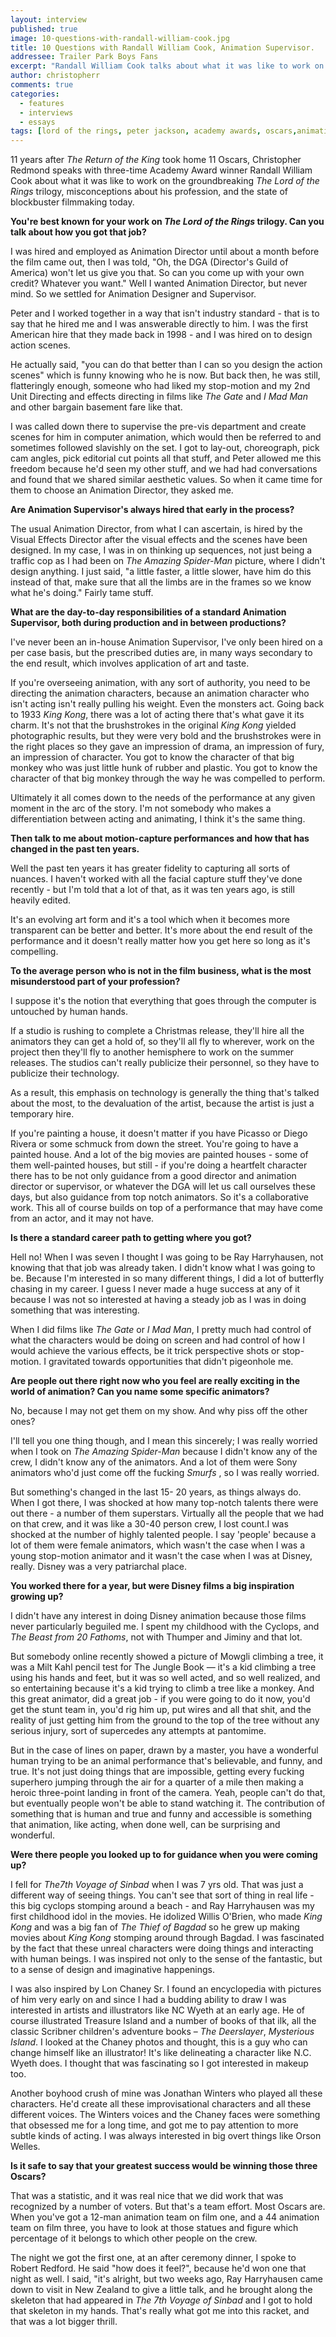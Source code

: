 ```yaml
---
layout: interview
published: true
image: 10-questions-with-randall-william-cook.jpg
title: 10 Questions with Randall William Cook, Animation Supervisor.
addressee: Trailer Park Boys Fans
excerpt: "Randall William Cook talks about what it was like to work on the groundbreaking <em>The Lord of the Rings</em> trilogy, misconceptions about his profession, and the state of blockbuster filmmaking today."
author: christopherr
comments: true
categories:
  - features
  - interviews
  - essays
tags: [lord of the rings, peter jackson, academy awards, oscars,animation,special effects,fantasy]
---
```


11 years after *The Return of the King* took home 11 Oscars, Christopher Redmond speaks with three-time Academy Award winner Randall William Cook about what it was like to work on the groundbreaking *The Lord of the Rings* trilogy, misconceptions about his profession, and the state of blockbuster filmmaking today.

**You're best known for your work on *The Lord of the Rings* trilogy. Can you talk about how you got that job?**

I was hired and employed as Animation Director until about a month before the film came out, then I was told, "Oh, the DGA (Director's Guild of America) won't let us give you that. So can you come up with your own credit? Whatever you want." Well I wanted Animation Director, but never mind. So we settled for Animation Designer and Supervisor.

Peter and I worked together in a way that isn't industry standard - that is to say that he hired me and I was answerable directly to him. I was the first American hire that they made back in 1998 - and I was hired on to design action scenes.

He actually said, "you can do that better than I can so you design the action scenes" which is funny knowing who he is now. But back then, he was still, flatteringly enough, someone who had liked my stop-motion and my 2nd Unit Directing and effects directing in films like *The Gate* and *I Mad Man* and other bargain basement fare like that.

I was called down there to supervise the pre-vis department and create scenes for him in computer animation, which would then be referred to and sometimes followed slavishly on the set. I got to lay-out, choreograph, pick cam angles, pick editorial cut points all that stuff, and Peter allowed me this freedom because he'd seen my other stuff, and we had had conversations and found that we shared similar aesthetic values. So when it came time for them to choose an Animation Director, they asked me.

**Are Animation Supervisor's always hired that early in the process?**

The usual Animation Director, from what I can ascertain, is hired by the Visual Effects Director after the visual effects and the scenes have been designed. In my case, I was in on thinking up sequences, not just being a traffic cop as I had been on *The Amazing Spider-Man* picture, where I didn't design anything. I just said, "a little faster, a little slower, have him do this instead of that, make sure that all the limbs are in the frames so we know what he's doing." Fairly tame stuff.

**What are the day-to-day responsibilities of a standard Animation Supervisor, both during production and in between productions?**

I've never been an in-house Animation Supervisor, I've only been hired on a per case basis, but the prescribed duties are, in many ways secondary to the end result, which involves application of art and taste.

If you're overseeing animation, with any sort of authority, you need to be directing the animation characters, because an animation character who isn't acting isn't really pulling his weight. Even the monsters act. Going back to 1933 *King Kong*, there was a lot of acting there that's what gave it its charm. It's not that the brushstrokes in the original *King Kong* yielded photographic results, but they were very bold and the brushstrokes were in the right places so they gave an impression of drama, an impression of fury, an impression of character. You got to know the character of that big monkey who was just little hunk of rubber and plastic. You got to know the character of that big monkey through the way he was compelled to perform.

Ultimately it all comes down to the needs of the performance at any given moment in the arc of the story. I'm not somebody who makes a differentiation between acting and animating, I think it's the same thing.

**Then talk to me about motion-capture performances and how that has changed in the past ten years.**

Well the past ten years it has greater fidelity to capturing all sorts of nuances. I haven't worked with all the facial capture stuff they've done recently - but I'm told that a lot of that, as it was ten years ago, is still heavily edited.

It's an evolving art form and it's a tool which when it becomes more transparent can be better and better. It's more about the end result of the performance and it doesn't really matter how you get here so long as it's compelling.

**To the average person who is not in the film business, what is the most misunderstood part of your profession?**

I suppose it's the notion that everything that goes through the computer is untouched by human hands.

If a studio is rushing to complete a Christmas release, they'll hire all the animators they can get a hold of, so they'll all fly to wherever, work on the project then they'll fly to another hemisphere to work on the summer releases. The studios can't really publicize their personnel, so they have to publicize their technology.

As a result, this emphasis on technology is generally the thing that's talked about the most, to the devaluation of the artist, because the artist is just a temporary hire.

If you're painting a house, it doesn't matter if you have Picasso or Diego Rivera or some schmuck from down the street. You're going to have a painted house. And a lot of the big movies are painted houses - some of them well-painted houses, but still - if you're doing a heartfelt character there has to be not only guidance from a good director and animation director or supervisor, or whatever the DGA will let us call ourselves these days, but also guidance from top notch animators. So it's a collaborative work. This all of course builds on top of a performance that may have come from an actor, and it may not have.

**Is there a standard career path to getting where you got?**

Hell no! When I was seven I thought I was going to be Ray Harryhausen, not knowing that that job was already taken. I didn't know what I was going to be. Because I'm interested in so many different things, I did a lot of butterfly chasing in my career. I guess I never made a huge success at any of it because I was not so interested at having a steady job as I was in doing something that was interesting.

When I did films like *The Gate* or *I Mad Man*, I pretty much had control of what the characters would be doing on screen and had control of how I would achieve the various effects, be it trick perspective shots or stop-motion. I gravitated towards opportunities that didn't pigeonhole me.

**Are people out there right now who you feel are really exciting in the world of animation? Can you name some specific animators?**

No, because I may not get them on my show. And why piss off the other ones?

I'll tell you one thing though, and I mean this sincerely; I was really worried when I took on *The Amazing Spider-Man* because I didn't know any of the crew, I didn't know any of the animators. And a lot of them were Sony animators who'd just come off the fucking *Smurfs* , so I was really worried.

But something's changed in the last 15- 20 years, as things always do. When I got there, I was shocked at how many top-notch talents there were out there - a number of them superstars. Virtually all the people that we had on that crew, and it was like a 30-40 person crew, I lost count.I was shocked at the number of highly talented people. I say 'people' because a lot of them were female animators, which wasn't the case when I was a young stop-motion animator and it wasn't the case when I was at Disney, really. Disney was a very patriarchal place.

**You worked there for a year, but were Disney films a big inspiration growing up?**

I didn't have any interest in doing Disney animation because those films never particularly beguiled me. I spent my childhood with the Cyclops, and *The Beast from 20 Fathoms*, not with Thumper and Jiminy and that lot.

But somebody online recently showed a picture of Mowgli climbing a tree, it was a Milt Kahl pencil test for The Jungle Book — it's a kid climbing a tree using his hands and feet, but it was so well acted, and so well realized, and so entertaining because it's a kid trying to climb a tree like a monkey. And this great animator, did a great job - if you were going to do it now, you'd get the stunt team in, you'd rig him up, put wires and all that shit, and the reality of just getting him from the ground to the top of the tree without any serious injury, sort of supercedes any attempts at pantomime.

But in the case of lines on paper, drawn by a master, you have a wonderful human trying to be an animal performance that's believable, and funny, and true. It's not just doing things that are impossible, getting every fucking superhero jumping through the air for a quarter of a mile then making a heroic three-point landing in front of the camera. Yeah, people can't do that, but eventually people won't be able to stand watching it. The contribution of something that is human and true and funny and accessible is something that animation, like acting, when done well, can be surprising and wonderful.

**Were there people you looked up to for guidance when you were coming up?**

I fell for *The7th Voyage of Sinbad* when I was 7 yrs old. That was just a different way of seeing things. You can't see that sort of thing in real life - this big cyclops stomping around a beach - and Ray Harryhausen was my first childhood idol in the movies. He idolized Willis O'Brien, who made *King Kong* and was a big fan of *The Thief of Bagdad* so he grew up making movies about *King Kong* stomping around through Bagdad. I was fascinated by the fact that these unreal characters were doing things and interacting with human beings. I was inspired not only to the sense of the fantastic, but to a sense of design and imaginative happenings.

I was also inspired by Lon Chaney Sr. I found an encyclopedia with pictures of him very early on and since I had a budding ability to draw I was interested in artists and illustrators like NC Wyeth at an early age. He of course illustrated Treasure Island and a number of books of that ilk, all the classic Scribner children's adventure books – *The Deerslayer*, *Mysterious Island*. I looked at the Chaney photos and thought, this is a guy who can change himself like an illustrator! It's like delineating a character like N.C. Wyeth does. I thought that was fascinating so I got interested in makeup too.

Another boyhood crush of mine was Jonathan Winters who played all these characters. He'd create all these improvisational characters and all these different voices. The Winters voices and the Chaney faces were something that obsessed me for a long time, and got me to pay attention to more subtle kinds of acting. I was always interested in big overt things like Orson Welles.

**Is it safe to say that your greatest success would be winning those three Oscars?**

That was a statistic, and it was real nice that we did work that was recognized by a number of voters. But that's a team effort. Most Oscars are. When you've got a 12-man animation team on film one, and a 44 animation team on film three, you have to look at those statues and figure which percentage of it belongs to which other people on the crew.

The night we got the first one, at an after ceremony dinner, I spoke to Robert Redford. He said "how does it feel?", because he'd won one that night as well. I said, "it's alright, but two weeks ago, Ray Harryhausen came down to visit in New Zealand to give a little talk, and he brought along the skeleton that had appeared in *The 7th Voyage of Sinbad* and I got to hold that skeleton in my hands. That's really what got me into this racket, and that was a lot bigger thrill.
